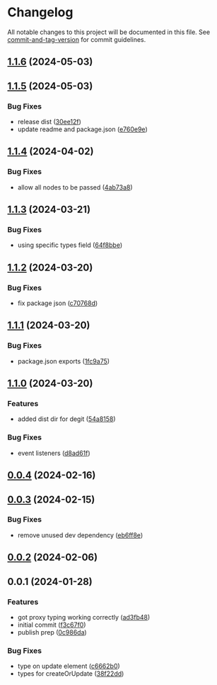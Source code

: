 # Changelog

All notable changes to this project will be documented in this file. See [commit-and-tag-version](https://github.com/absolute-version/commit-and-tag-version) for commit guidelines.

## [1.1.6](https://github.com/hyrumwhite/spicyjs/compare/v1.1.5...v1.1.6) (2024-05-03)

## [1.1.5](https://github.com/hyrumwhite/spicyjs/compare/v1.1.4...v1.1.5) (2024-05-03)


### Bug Fixes

* release dist ([30ee12f](https://github.com/hyrumwhite/spicyjs/commit/30ee12f93e8539764240a6f5b98f15bae166f577))
* update readme and package.json ([e760e9e](https://github.com/hyrumwhite/spicyjs/commit/e760e9e4e7a764c975b64678a5f6b33c9376bdb1))

## [1.1.4](https://github.com/hyrumwhite/spicyjs/compare/v1.1.3...v1.1.4) (2024-04-02)


### Bug Fixes

* allow all nodes to be passed ([4ab73a8](https://github.com/hyrumwhite/spicyjs/commit/4ab73a8028c3b7608a5badc27d6f420360fe18d2))

## [1.1.3](https://github.com/hyrumwhite/spicyjs/compare/v1.1.2...v1.1.3) (2024-03-21)


### Bug Fixes

* using specific types field ([64f8bbe](https://github.com/hyrumwhite/spicyjs/commit/64f8bbe2c5c1752640131e21428705d5cceef902))

## [1.1.2](https://github.com/hyrumwhite/spicyjs/compare/v1.1.1...v1.1.2) (2024-03-20)


### Bug Fixes

* fix package json ([c70768d](https://github.com/hyrumwhite/spicyjs/commit/c70768db8091cfb3029706d8b30fe66e9743a15c))

## [1.1.1](https://github.com/hyrumwhite/spicyjs/compare/v1.1.0...v1.1.1) (2024-03-20)


### Bug Fixes

* package.json exports ([1fc9a75](https://github.com/hyrumwhite/spicyjs/commit/1fc9a755a72c43e3d792193cb4ceec9ed157d338))

## [1.1.0](https://github.com/hyrumwhite/spicyjs/compare/v0.0.4...v1.1.0) (2024-03-20)


### Features

* added dist dir for degit ([54a8158](https://github.com/hyrumwhite/spicyjs/commit/54a8158f14398f45d00b697f7a6c25229d5a875c))


### Bug Fixes

* event listeners ([d8ad61f](https://github.com/hyrumwhite/spicyjs/commit/d8ad61f7fd82cb074c184c0c953db1d4e35f07ce))

## [0.0.4](https://github.com/hyrumwhite/spicyjs/compare/v0.0.3...v0.0.4) (2024-02-16)

## [0.0.3](https://github.com/hyrumwhite/spicyjs/compare/v0.0.2...v0.0.3) (2024-02-15)


### Bug Fixes

* remove unused dev dependency ([eb6ff8e](https://github.com/hyrumwhite/spicyjs/commit/eb6ff8ea357539d02c1795a5a9b253ea5dca50c6))

## [0.0.2](https://github.com/hyrumwhite/spicyjs/compare/v0.0.1...v0.0.2) (2024-02-06)

## 0.0.1 (2024-01-28)


### Features

* got proxy typing working correctly ([ad3fb48](https://github.com/hyrumwhite/spicyjs/commit/ad3fb48dcceb05d4b21aea86cdf19e135ec3c4cd))
* initial commit ([f3c67f0](https://github.com/hyrumwhite/spicyjs/commit/f3c67f049abd170eea1095655071e769563e027b))
* publish prep ([0c986da](https://github.com/hyrumwhite/spicyjs/commit/0c986dac993670e254f03b895a1fca8c518c630a))


### Bug Fixes

* type on update element ([c6662b0](https://github.com/hyrumwhite/spicyjs/commit/c6662b0a67871f23379773a513f18589a82dbb14))
* types for createOrUpdate ([38f22dd](https://github.com/hyrumwhite/spicyjs/commit/38f22dd7fa0aeb683fc1feb3fcc155c793f2e8dc))
